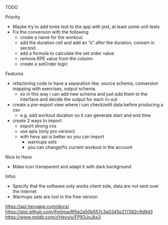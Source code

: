 TODO

Priority
- Maybe try to add tome test to the app with jest, at least some unit tests
- Fix the conversion with the following
  - create a name for the workout
  - add the duration cell and add an “s” after the duration, convert in second
  - add a formula to calculate the set order value 
  - remove RPE value from the column
  - create a setOrder logic

Features
- refactoring code to have a separation like: source schema, conversion mapping with exercises, output schema.
  - so in this way i can add new schema and just add them to the interface and decide the output for each in-out
- create a pre-export view where i can check/edit data before producing a csv
    - e.g. add workout duration so it can generate start and end time
- create 2 ways to import
  - export strong cvs
  - use apis (only pro version)
  - with hevy api is better so you can import 
    - warmups sets
    - you can change/fix current workout in the account

Nice to Have
- Make icon transparent and adapt it with dark background

Infos
- Specify that the software only works client side, data are not sent over the internet
- Warmups sets are lost in the free version

https://api.hevyapp.com/docs/
https://gist.github.com/jfmlima/8f5e2a50b557c3a0345e217382c9d9d3
https://www.reddit.com/r/Hevy/s/FP93JoJkx3